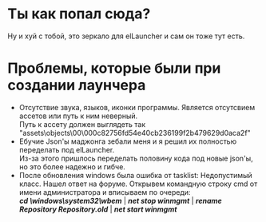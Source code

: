 # Ты как попал сюда?
Ну и хуй с тобой, это зеркало для elLauncher и сам он тоже тут есть.  

# Проблемы, которые были при создании лаунчера
- Отсутствие звука, языков, иконки программы. Является отсутсвием ассетов или путь к ним неверный.  
Путь к ассету должен выглядеть так "assets\objects\00\000c82756fd54e40cb236199f2b479629d0aca2f"  
- Ебучие Json'ы маджонга зебали меня и я решил их полностью переделать под elLauncher.  
Из-за этого пришлось переделать половину кода под новые json'ы, но это более надежно и гибче.  
- После обновления windows была ошибка от tasklist: Недопустимый класс. Нашел ответ на форуме.
Открывем командную строку cmd от имени администратора и вписываем по очереди:  
_**cd \windows\system32\wbem**_ | _**net stop winmgmt**_ | _**rename Repository Repository.old**_ | _**net start winmgmt**_
